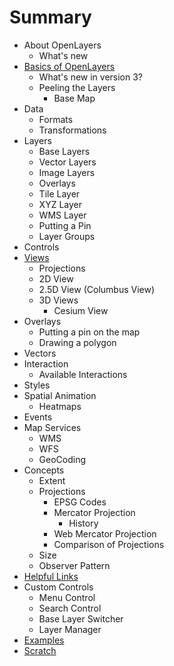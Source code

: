 # Summary

* About OpenLayers
	* What's new
* [Basics of OpenLayers](Basics.md)
	* What's new in version 3? 
	* Peeling the Layers
		* Base Map
* Data
	* Formats
	* Transformations 
* Layers
	* Base Layers
	* Vector Layers
	* Image Layers
	* Overlays
	* Tile Layer
	* XYZ Layer
	* WMS Layer
	* Putting a Pin
	* Layer Groups
* Controls
* [Views](Views.md)
	* Projections 
	* 2D View
	* 2.5D View (Columbus View)
	* 3D Views
		* Cesium View
* Overlays
	* Putting a pin on the map
	* Drawing a polygon	
* Vectors
* Interaction
	* Available Interactions
* Styles
* Spatial Animation
	* Heatmaps
* Events
* Map Services
	* WMS
	* WFS
	* GeoCoding
* Concepts
	* Extent
	* Projections
		* EPSG Codes
		* Mercator Projection
			* History
		* Web Mercator Projection
		* Comparison of Projections
	* Size 
    * Observer Pattern
* [Helpful Links](HelpfulLinks.md)
* Custom Controls
	* Menu Control
	* Search Control
	* Base Layer Switcher
	* Layer Manager
* [Examples](Examples.md)
* [Scratch](Scratch.md)